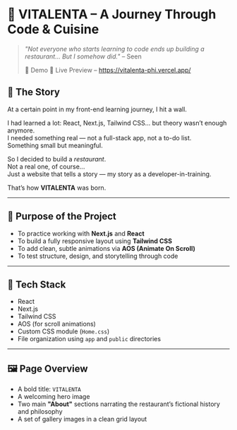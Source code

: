 # 🍝 VITALENTA – A Journey Through Code & Cuisine

> *"Not everyone who starts learning to code ends up building a restaurant... But I somehow did."* – Seen
>
> 📸 Demo 🔗 Live Preview – https://vitalenta-phi.vercel.app/

## 📖 The Story

At a certain point in my front-end learning journey, I hit a wall.

I had learned a lot: React, Next.js, Tailwind CSS... but theory wasn’t enough anymore.  
I needed something real — not a full-stack app, not a to-do list.  
Something small but meaningful.

So I decided to build a *restaurant*.  
Not a real one, of course...  
Just a website that tells a story — my story as a developer-in-training.

That’s how **VITALENTA** was born.

---

## 🎯 Purpose of the Project

- To practice working with **Next.js** and **React**
- To build a fully responsive layout using **Tailwind CSS**
- To add clean, subtle animations via **AOS (Animate On Scroll)**
- To test structure, design, and storytelling through code

---

## 🧩 Tech Stack

- React
- Next.js
- Tailwind CSS
- AOS (for scroll animations)
- Custom CSS module (`Home.css`)
- File organization using `app` and `public` directories

---

## 🖼️ Page Overview

- A bold title: `VITALENTA`
- A welcoming hero image
- Two main **"About"** sections narrating the restaurant’s fictional history and philosophy
- A set of gallery images in a clean grid layout


